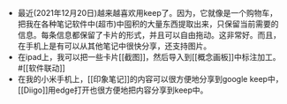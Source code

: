 - 最近(2021年12月20日)越来越喜欢用keep了。因为，它就像是一个购物车，把我在各种笔记软件中(超市)中囤积的大量东西提取出来，只保留当前需要的信息。每条信息都保留了卡片的形式，并且可以自由拖动。这非常好。而且，在手机上是有可以从其他笔记中很快分享，还支持图片。
- 在ipad上，我可以把一些卡片[[截图]]，然后导入到[[概念画板]]中标注加工。#[[软件联动]]
- 在我的小米手机上，[[印象笔记]]的内容可以很方便地分享到google keep中，[[Diigo]]用edge打开也很方便地把内容分享到keep中。
